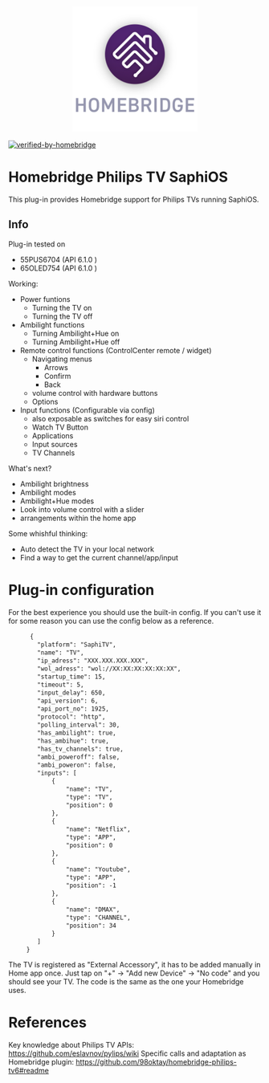 
<p align="center">

<img src="https://github.com/homebridge/branding/raw/master/logos/homebridge-wordmark-logo-vertical.png" width="250">

</p>
<p align="center">
  
[![verified-by-homebridge](https://badgen.net/badge/homebridge/verified/purple)](https://github.com/homebridge/homebridge/wiki/Verified-Plugins)

</p>

# Homebridge Philips TV SaphiOS

This plug-in provides Homebridge support for Philips TVs running SaphiOS.

## Info

Plug-in tested on 
- 55PUS6704 (API 6.1.0 )
- 65OLED754 (API 6.1.0 )

Working:

- Power funtions
  - Turning the TV on
  - Turning the TV off
- Ambilight functions
  - Turning Ambilight+Hue on
  - Turning Ambilight+Hue off
- Remote control functions (ControlCenter remote / widget)
  - Navigating menus
    - Arrows
    - Confirm
    - Back
  - volume control with hardware buttons 
  - Options
- Input functions (Configurable via config)
    - also exposable as switches for easy siri control
  - Watch TV Button
  - Applications
  - Input sources
  - TV Channels

What's next?

- Ambilight brightness
- Ambilight modes
- Ambilight+Hue modes
- Look into volume control with a slider
- arrangements within the home app

Some whishful thinking:
- Auto detect the TV in your local network
- Find a way to get the current channel/app/input

# Plug-in configuration
 For the best experience you should use the built-in config.
 If you can't use it for some reason you can use the config below as a reference.

          {
            "platform": "SaphiTV",
            "name": "TV",
            "ip_adress": "XXX.XXX.XXX.XXX",
            "wol_adress": "wol://XX:XX:XX:XX:XX:XX",
            "startup_time": 15,
            "timeout": 5,
            "input_delay": 650,
            "api_version": 6,
            "api_port_no": 1925,
            "protocol": "http",
            "polling_interval": 30,
            "has_ambilight": true,
            "has_ambihue": true,
            "has_tv_channels": true,
            "ambi_poweroff": false,
            "ambi_poweron": false,
            "inputs": [
                {
                    "name": "TV",
                    "type": "TV",
                    "position": 0
                },
                {
                    "name": "Netflix",
                    "type": "APP",
                    "position": 0
                },
                {
                    "name": "Youtube",
                    "type": "APP",
                    "position": -1
                },
                {
                    "name": "DMAX",
                    "type": "CHANNEL",
                    "position": 34
                }
            ]
         }

<!--
| Option                 | Description                                                                                                   | Default |  Example  |
|------------------------|---------------------------------------------------------------------------------------------------------------|---------|-----------|
| alternativePlayPause   | Sends Play or Pause alternating, based on internal state, instead of PlayPause to TV when not defined (false) | false   | true      |
| dedicatedMuteSwitch     | If enabled plugin register additional Switch Service that will mute, or unmute TV. Might be useful when setting scenes. | false   | true      |
| dedicatedVolumeLightbulb   | If enabled plugin register additional Lightbulb Service that will control Volume of TV. Might be useful when setting scenes. | false   | true      |
Maybe adding more options in table?
-->

The TV is registered as "External Accessory", it has to be added manually in Home app once.
Just tap on "+" -> "Add new Device" -> "No code" and you should see your TV. The code is the same as the one your Homebridge uses.

# References

Key knowledge about Philips TV APIs: https://github.com/eslavnov/pylips/wiki
Specific calls and adaptation as Homebridge plugin: https://github.com/98oktay/homebridge-philips-tv6#readme

